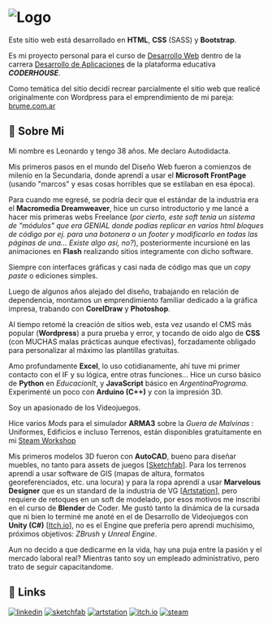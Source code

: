 
# ![Logo](https://leodanos.github.io/Brume/assets/images/brumeB.png#gh-dark-mode-only) 


Este sitio web está desarrollado en **HTML**, **CSS** (SASS) y **Bootstrap**.

Es mi proyecto personal para el curso de [Desarrollo Web](https://www.coderhouse.com/online/desarrollo-web-online) dentro de la carrera [Desarrollo de Aplicaciones](https://www.coderhouse.com/online/desarrollo-de-aplicaciones) de la plataforma educativa ***CODERHOUSE***. 

Como temática del sitio decidí recrear parcialmente el sitio web que realicé originalmente con Wordpress para el emprendimiento de mi pareja: [brume.com.ar](https://brume.com.ar)


## 🚀 Sobre Mi
Mi nombre es Leonardo y tengo 38 años.
Me declaro Autodidacta.

Mis primeros pasos en el mundo del Diseño Web fueron a comienzos de milenio en la Secundaria, donde aprendí a usar el **Microsoft FrontPage** (usando "marcos" y esas cosas horribles que se estilaban en esa época).

Para cuando me egresé, se podría decir que el estándar de la industria era el **Macromedia Dreamweaver**, hice un curso introductorio y me lancé a hacer mis primeras webs Freelance (_por cierto, este soft tenia un sistema de "módulos" que era GENIAL donde podías replicar en varios html bloques de código por ej. para una botonera o un footer y modificarlo en todas las páginas de una... Existe algo asi, no?_), posteriormente incursioné en las animaciones en **Flash** realizando sitios integramente con dicho software.

Siempre con interfaces gráficas y casi nada de código mas que un _copy paste_ o ediciones simples.

Luego de algunos años alejado del diseño, trabajando en relación de dependencia, montamos un emprendimiento familiar dedicado a la gráfica impresa, trabando con **CorelDraw** y **Photoshop**.

Al tiempo retomé la creación de sitios web, esta vez usando el CMS más popular (**Wordpress**) a pura prueba y error, y tocando de oido algo de **CSS** (con MUCHAS malas prácticas aunque efectivas), forzadamente obligado para personalizar al máximo las plantillas gratuitas.

Amo profundamente **Excel**, lo uso cotidianamente, ahí tuve mi primer contacto con el IF y su lógica, entre otras funciones... Hice un curso básico de **Python** en _EducacionIt_, y **JavaScript** básico en _ArgentinaPrograma_. Experimenté un poco con **Arduino (C++)** y con la impresión 3D.

Soy un apasionado de los Videojuegos.

Hice varios _Mods_ para el simulador **ARMA3** sobre la _Guera de Malvinas_ : Uniformes, Edificios e incluso Terrenos, están disponibles gratuitamente en mi [Steam Workshop](https://steamcommunity.com/id/loro_cdm/myworkshopfiles/?appid=107410)

Mis primeros modelos 3D fueron con **AutoCAD**, bueno para diseñar muebles, no tanto para assets de juegos [[Sketchfab](https://sketchfab.com/leodanos)]. Para los terrenos aprendí a usar software de GIS (mapas de altura, formatos georeferenciados, etc. una locura) y para la ropa aprendí a usar **Marvelous Designer** que es un standard de la industria de VG [[Artstation](https://artstation.com/leodanos)], pero requiere de retoques en un soft de modelado, por esos motivos me inscribí en el curso de **Blender** de Coder. Me gustó tanto la dinámica de la cursada que ni bien lo terminé me anoté en el de Desarrollo de Videojuegos con **Unity (C#)** [[Itch.io](https://leodanos.itch.io/luxoo)], no es el Engine que prefería pero aprendí muchísimo, próximos objetivos: _ZBrush_ y _Unreal Engine_.

Aun no decido a que dedicarme en la vida, hay una puja entre la pasión y el mercado laboral real?
Mientras tanto soy un empleado administrativo, pero trato de seguir capacitandome.
## 🔗 Links
[![linkedin](https://img.shields.io/badge/linkedin-0A66C2?style=for-the-badge&logo=linkedin&logoColor=white)](https://www.linkedin.com/in/leonardodanos/)
[![sketchfab](https://img.shields.io/badge/sketchfab-%231CAAD9.svg?&style=for-the-badge&logo=sketchfab&logoColor=white)](https://sketchfab.com/leodanos)
[![artstation](https://img.shields.io/badge/artstation-%2313AFF0.svg?&style=for-the-badge&logo=artstation&logoColor=white)](https://artstation.com/leodanos)
[![itch.io](https://img.shields.io/badge/itch.io-%23FA5C5C.svg?&style=for-the-badge&logo=itch.io&logoColor=white)](https://leodanos.itch.io/luxoo)
[![steam](https://img.shields.io/badge/steam-%23000000.svg?&style=for-the-badge&logo=steam&logoColor=white)](https://steamcommunity.com/id/loro_cdm/myworkshopfiles/?appid=107410)
